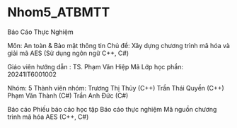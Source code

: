 # Nhom5_ATBMTT
Báo Cáo Thực Nghiệm

Môn: An toàn & Bảo mật thông tin
Chủ đề: Xây dựng chương trình mã hóa và giải mã AES (Sử dụng ngôn ngữ C++, C#)

Giáo viên hướng dẫn : TS. Phạm Văn Hiệp
Mã Lớp học phần: 20241IT6001002

Nhóm: 5
Thành viên nhóm:
Trương Thị Thủy (C++)
Trần Thái Quyền (C++)
Phạm Văn Thành (C#)
Trần Anh Đức (C#)

Báo cáo
Phiếu báo cáo học tập
Báo cáo thực nghiệm
Mã nguồn chương trình mã hóa AES (C++, C#)
